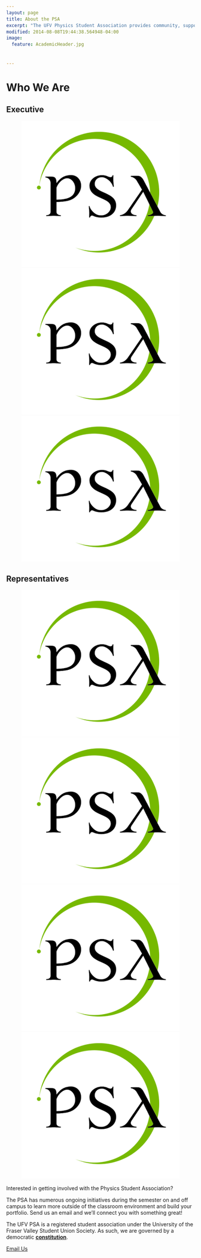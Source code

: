 ```yaml
---
layout: page
title: About the PSA
excerpt: "The UFV Physics Student Association provides community, support, and a voice for the physics and engineering students, and physics enthusiasts at the University of the Fraser Valley."
modified: 2014-08-08T19:44:38.564948-04:00
image:
  feature: AcademicHeader.jpg


---
```


# Who We Are

## Executive
<figure class="third">
	<a href="mailto:ryanchowdhry@hotmail.com"><img src="/images/psalogo-small.png" alt="image"></a>
	<a href="mailto:pwaldock@gmail.com"><img src="/images/psalogo-small.png" alt="image"></a>
	<a href="mailto:ufv.physics@gmail.com?subject:Attn. Jess Davies"><img src="/images/psalogo-small.png" alt="image"></a>
</figure>

## Representatives
<figure class="third">
	<a href="mailto:ryanchowdhry@hotmail.com"><img src="/images/psalogo-small.png" alt="image"></a>
	<a href="mailto:pwaldock@gmail.com"><img src="/images/psalogo-small.png" alt="image"></a>
	<a href="mailto:ufv.physics@gmail.com?subject:Attn. Jess Davies"><img src="/images/psalogo-small.png" alt="image"></a>
	<a href="mailto:ufv.physics@gmail.com?subject:Attn. Jess Davies"><img src="/images/psalogo-small.png" alt="image"></a>
</figure>
Interested in getting involved with the Physics Student Association?

The PSA has numerous ongoing initiatives during the semester on and off campus to learn more outside of the classroom environment and build your portfolio. Send us an email and we’ll connect you with something great!

The UFV PSA is a registered student association under the University of the Fraser Valley Student Union Society. As such, we are governed by a democratic [**constitution**]({{site.url}}/constitution/).

<a markdown="0" href="mailto:ufv.physics@gmail.com" class="btn">Email Us</a>